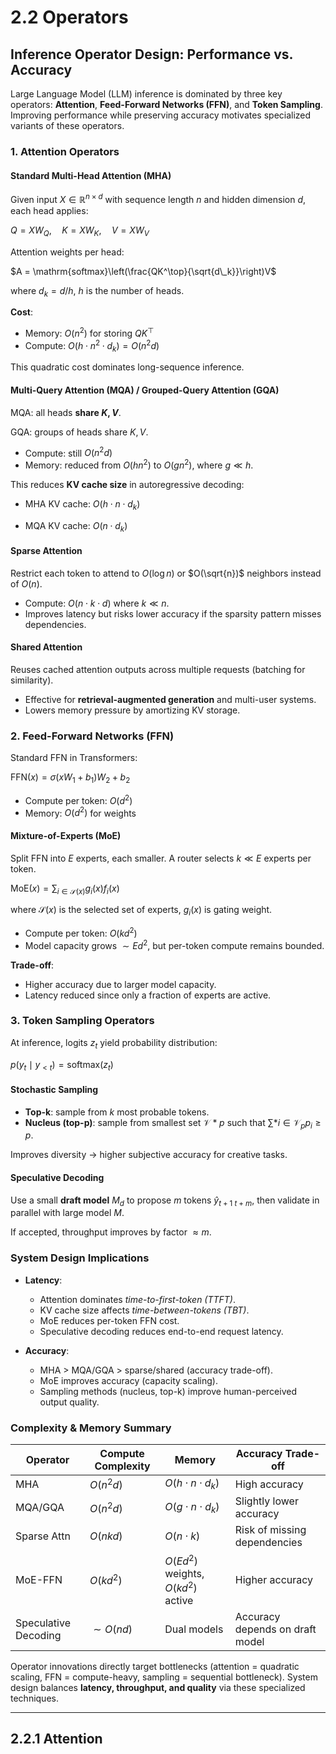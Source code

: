 # **2.2 Operators**

## **Inference Operator Design: Performance vs. Accuracy**

Large Language Model (LLM) inference is dominated by three key operators: **Attention**, **Feed-Forward Networks (FFN)**, and **Token Sampling**. Improving performance while preserving accuracy motivates specialized variants of these operators.


### **1. Attention Operators**

#### Standard Multi-Head Attention (MHA)

Given input $X \in \mathbb{R}^{n \times d}$ with sequence length $n$ and hidden dimension $d$, each head applies:

$Q = XW_Q, \quad K = XW_K, \quad V = XW_V$

Attention weights per head:

$A = \mathrm{softmax}\left(\frac{QK^\top}{\sqrt{d\_k}}\right)V$

where $d_k = d / h$, $h$ is the number of heads.

**Cost**:

* Memory: $O(n^2)$ for storing $QK^\top$
* Compute: $O(h \cdot n^2 \cdot d_k) = O(n^2 d)$

This quadratic cost dominates long-sequence inference.



#### Multi-Query Attention (MQA) / Grouped-Query Attention (GQA)

MQA: all heads **share $K, V$**.

GQA: groups of heads share $K, V$.

* Compute: still $O(n^2 d)$
* Memory: reduced from $O(hn^2)$ to $O(g n^2)$, where $g \ll h$.

This reduces **KV cache size** in autoregressive decoding:

* MHA KV cache: $O(h \cdot n \cdot d_k)$

* MQA KV cache: $O(n \cdot d_k)$



#### Sparse Attention

Restrict each token to attend to $O(\log n)$ or $O(\sqrt{n})$ neighbors instead of $O(n)$.

* Compute: $O(n \cdot k \cdot d)$ where $k \ll n$.
* Improves latency but risks lower accuracy if the sparsity pattern misses dependencies.



#### Shared Attention

Reuses cached attention outputs across multiple requests (batching for similarity).

* Effective for **retrieval-augmented generation** and multi-user systems.
* Lowers memory pressure by amortizing KV storage.



### **2. Feed-Forward Networks (FFN)**

Standard FFN in Transformers:

$\mathrm{FFN}(x) = \sigma(x W_1 + b_1)W_2 + b_2$

* Compute per token: $O(d^2)$
* Memory: $O(d^2)$ for weights



#### Mixture-of-Experts (MoE)

Split FFN into $E$ experts, each smaller. A router selects $k \ll E$ experts per token.

$\mathrm{MoE}(x) = \sum_{i \in \mathcal{S}(x)} g_i(x) f_i(x)$

where $\mathcal{S}(x)$ is the selected set of experts, $g_i(x)$ is gating weight.

* Compute per token: $O(k d^2)$
* Model capacity grows $\sim E d^2$, but per-token compute remains bounded.

**Trade-off**:

* Higher accuracy due to larger model capacity.
* Latency reduced since only a fraction of experts are active.



### **3. Token Sampling Operators**

At inference, logits $z_t$ yield probability distribution:

$p(y_t \mid y_{<t}) = \mathrm{softmax}(z_t)$



#### Stochastic Sampling

* **Top-k**: sample from $k$ most probable tokens.
* **Nucleus (top-p)**: sample from smallest set $\mathcal{V}*p$ such that $\sum*{i \in \mathcal{V}_p} p_i \geq p$.

Improves diversity → higher subjective accuracy for creative tasks.


#### Speculative Decoding

Use a small **draft model** $M_d$ to propose $m$ tokens $\hat{y}_{t+1\:t+m}$, then validate in parallel with large model $M$.

If accepted, throughput improves by factor $\approx m$.



### **System Design Implications**

* **Latency**:

  * Attention dominates *time-to-first-token (TTFT)*.
  * KV cache size affects *time-between-tokens (TBT)*.
  * MoE reduces per-token FFN cost.
  * Speculative decoding reduces end-to-end request latency.

* **Accuracy**:

  * MHA > MQA/GQA > sparse/shared (accuracy trade-off).
  * MoE improves accuracy (capacity scaling).
  * Sampling methods (nucleus, top-k) improve human-perceived output quality.


### **Complexity & Memory Summary**

| Operator             | Compute Complexity | Memory                                    | Accuracy Trade-off              |
| -------------------- | ------------------ | ----------------------------------------- | ------------------------------- |
| MHA                  | $O(n^2 d)$         | $O(h \cdot n \cdot d_k)$                              | High accuracy                   |
| MQA/GQA              | $O(n^2 d)$         | $O(g \cdot n \cdot d_k)$                              | Slightly lower accuracy         |
| Sparse Attn          | $O(n k d)$         | $O(n \cdot k)$                                  | Risk of missing dependencies    |
| MoE-FFN              | $O(k d^2)$         | $O(E d^2)$ weights, $O(k d^2)$ active     | Higher accuracy                 |
| Speculative Decoding | $\sim O(n d)$      | Dual models                               | Accuracy depends on draft model |


Operator innovations directly target bottlenecks (attention = quadratic scaling, FFN = compute-heavy, sampling = sequential bottleneck). System design balances **latency, throughput, and quality** via these specialized techniques.

---


## **2.2.1 Attention**









